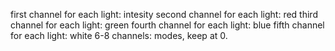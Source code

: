 first channel for each light: intesity
second channel for each light: red
third channel for each light: green
fourth channel for each light: blue
fifth channel for each light: white
6-8 channels: modes, keep at 0.